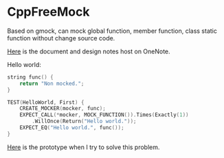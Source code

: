 CppFreeMock
===========

Based on gmock, can mock global function, member function, class static function without change source code.

[Here](https://onedrive.live.com/redir?resid=4C6FDC828365B80E!28191&authkey=!AK5mz05lh29D2eQ&ithint=onenote%2c) is the document and design notes host on OneNote.

Hello world:

```cpp
string func() {
    return "Non mocked.";
}

TEST(HelloWorld, First) {
    CREATE_MOCKER(mocker, func);
    EXPECT_CALL(*mocker, MOCK_FUNCTION()).Times(Exactly(1))
        .WillOnce(Return("Hello world."));
    EXPECT_EQ("Hello world.", func());
}
```

[Here](https://github.com/gzc9047/cpp_non_virtual_mock) is the prototype when I try to solve this problem.